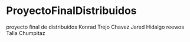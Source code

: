# ProyectoFinalDistribuidos
proyecto final de distribuidos
Konrad Trejo Chavez
Jared Hidalgo 
reewos Talla Chumpitaz
